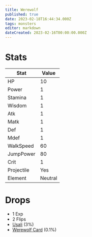 ```yaml
---
title: Werewolf
published: true
date: 2023-02-18T16:44:34.000Z
tags: monsters
editor: markdown
dateCreated: 2023-02-16T00:00:00.000Z
---
```


# Stats
|Stat|Value|
|-|-|
|HP|10|
|Power|1|
|Stamina|1|
|Wisdom|1|
|Atk|1|
|Matk|1|
|Def|1|
|Mdef|1|
|WalkSpeed|60|
|JumpPower|80|
|Crit|1|
|Projectile|Yes|
|Element|Neutral|

# Drops
 * 1 Exp
 * 2 Flips
 * [Usali](/items/usali.md) (3%)
 * [Werewolf Card](/items/werewolf-card.md) (0.1%)
